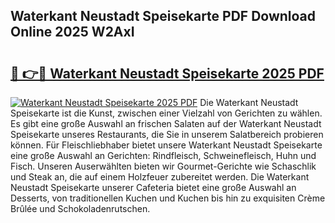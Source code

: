 ## Waterkant Neustadt Speisekarte PDF Download Online 2025 W2AxI

# <h2><a href="http://gc5h26.nevu.top/?p=Waterkant+Neustadt+Speisekarte">🔗 👉🔴 Waterkant Neustadt Speisekarte 2025 PDF</a></h2>

[![Waterkant Neustadt Speisekarte 2025 PDF](https://i.imgur.com/dBaPXMq.png)](http://gc5h26.nevu.top/?p=Waterkant+Neustadt+Speisekarte)
Die Waterkant Neustadt Speisekarte ist die Kunst, zwischen einer Vielzahl von Gerichten zu wählen. Es gibt eine große Auswahl an frischen Salaten auf der Waterkant Neustadt Speisekarte unseres Restaurants, die Sie in unserem Salatbereich probieren können. Für Fleischliebhaber bietet unsere Waterkant Neustadt Speisekarte eine große Auswahl an Gerichten: Rindfleisch, Schweinefleisch, Huhn und Fisch. Unseren Auserwählten bieten wir Gourmet-Gerichte wie Schaschlik und Steak an, die auf einem Holzfeuer zubereitet werden. Die Waterkant Neustadt Speisekarte unserer Cafeteria bietet eine große Auswahl an Desserts, von traditionellen Kuchen und Kuchen bis hin zu exquisiten Crème Brûlée und Schokoladenrutschen.
